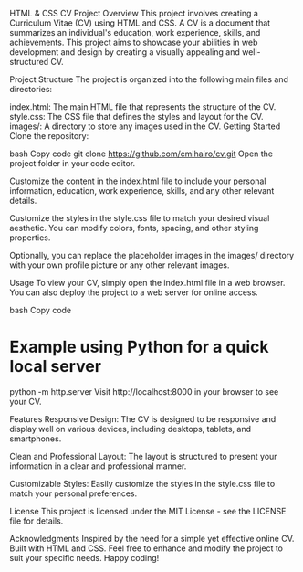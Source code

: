 HTML & CSS CV Project
Overview
This project involves creating a Curriculum Vitae (CV) using HTML and CSS. A CV is a document that summarizes an individual's education, work experience, skills, and achievements. This project aims to showcase your abilities in web development and design by creating a visually appealing and well-structured CV.

Project Structure
The project is organized into the following main files and directories:

index.html: The main HTML file that represents the structure of the CV.
style.css: The CSS file that defines the styles and layout for the CV.
images/: A directory to store any images used in the CV.
Getting Started
Clone the repository:

bash
Copy code
git clone https://github.com/cmihairo/cv.git
Open the project folder in your code editor.

Customize the content in the index.html file to include your personal information, education, work experience, skills, and any other relevant details.

Customize the styles in the style.css file to match your desired visual aesthetic. You can modify colors, fonts, spacing, and other styling properties.

Optionally, you can replace the placeholder images in the images/ directory with your own profile picture or any other relevant images.

Usage
To view your CV, simply open the index.html file in a web browser. You can also deploy the project to a web server for online access.

bash
Copy code
# Example using Python for a quick local server
python -m http.server
Visit http://localhost:8000 in your browser to see your CV.

Features
Responsive Design: The CV is designed to be responsive and display well on various devices, including desktops, tablets, and smartphones.

Clean and Professional Layout: The layout is structured to present your information in a clear and professional manner.

Customizable Styles: Easily customize the styles in the style.css file to match your personal preferences.

License
This project is licensed under the MIT License - see the LICENSE file for details.

Acknowledgments
Inspired by the need for a simple yet effective online CV.
Built with HTML and CSS.
Feel free to enhance and modify the project to suit your specific needs. Happy coding!
